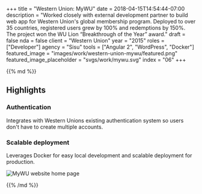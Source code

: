 +++
title = "Western Union: MyWU"
date = 2018-04-15T14:54:44-07:00
description = "Worked closely with external development partner to build web app for Western Union's global membership program. Deployed to over 35 countries, registered users grew by 100% and redemptions by 150%. The project won the WU Lion “Breakthrough of the Year” award."
draft = false
nda = false
client = "Western Union"
year = "2015"
roles = ["Developer"]
agency = "Sisu"
tools = ["Angular 2", "WordPress", "Docker"]
featured_image = "images/work/western-union-mywu/featured.png"
featured_image_placeholder = "svgs/work/mywu.svg"
index = "06"
+++

<div class="markdown post__column">
{{% md %}}

## Highlights

### Authentication

Integrates with Western Unions existing authentication system so users don't have to create multiple accounts.

### Scalable deployment

Leverages Docker for easy local development and scalable deployment for production.

![MyWU website home page](/images/work/western-union-mywu/landing.jpg)



{{% /md %}}
</div>
